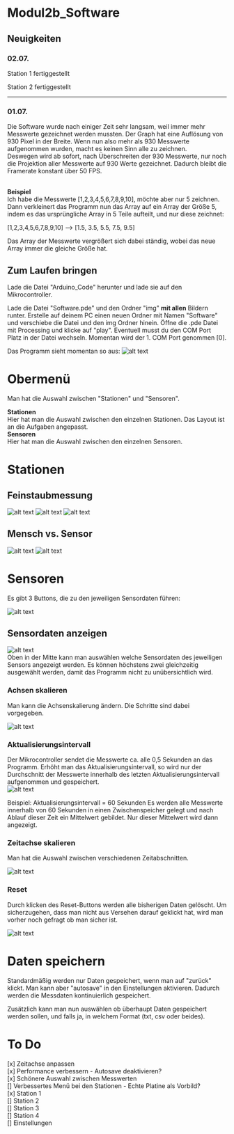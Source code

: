 # Modul2b_Software

## Neuigkeiten

### 02.07. <br>
Station 1 fertiggestellt <br>

Station 2 fertiggestellt


______


### 01.07. <br>
Die Software wurde nach einiger Zeit sehr langsam, weil immer mehr Messwerte gezeichnet werden mussten. Der Graph hat eine Auflösung von 930 Pixel in der Breite. Wenn nun also mehr als 930 Messwerte aufgenommen wurden, macht es keinen Sinn alle zu zeichnen.<br>
Deswegen wird ab sofort, nach Überschreiten der 930 Messwerte, nur noch die Projektion aller Messwerte auf 930 Werte gezeichnet. Dadurch bleibt die Framerate konstant über 50 FPS.

<br> <b>Beispiel</b><br>
Ich habe die Messwerte [1,2,3,4,5,6,7,8,9,10], möchte aber nur 5 zeichnen. Dann verkleinert das Programm nun das Array auf ein Array der Größe 5, indem es das ursprüngliche Array in 5 Teile aufteilt, und nur diese zeichnet:<br>

[1,2,3,4,5,6,7,8,9,10] --> [1.5, 3.5, 5.5, 7.5, 9.5] <br>

Das Array der Messwerte vergrößert sich dabei ständig, wobei das neue Array immer die gleiche Größe hat.

## Zum Laufen bringen

Lade die Datei "Arduino_Code" herunter und lade sie auf den Mikrocontroller.



Lade die Datei "Software.pde" und den Ordner "img" <b>mit allen</b> Bildern runter. Erstelle auf deinem PC einen neuen Ordner mit Namen "Software" und verschiebe die Datei und den img Ordner hinein.
Öffne die .pde Datei mit Processing und klicke auf "play". Eventuell musst du den COM Port Platz in der Datei wechseln. Momentan wird der 1. COM Port genommen [0].




Das Programm sieht momentan so aus:
![alt text](https://github.com/bassi23/Modul2b_Software/blob/master/Bild1.png)


# Obermenü

Man hat die Auswahl zwischen "Stationen" und "Sensoren".


<b>Stationen</b><br>
Hier hat man die Auswahl zwischen den einzelnen Stationen. Das Layout ist an die Aufgaben angepasst. 
<br>
<b>Sensoren</b><br>
Hier hat man die Auswahl zwischen den einzelnen Sensoren. 
<br>

# Stationen
## Feinstaubmessung
![alt text](https://github.com/bassi23/Modul2b_Software/blob/master/Feinstaub_1.png)
![alt text](https://github.com/bassi23/Modul2b_Software/blob/master/Feinstaub_3.png)
![alt text](https://github.com/bassi23/Modul2b_Software/blob/master/Feinstaub_4.png)

## Mensch vs. Sensor
![alt text](https://github.com/bassi23/Modul2b_Software/blob/master/MenschVsSensor_1.png)
![alt text](https://github.com/bassi23/Modul2b_Software/blob/master/MenschVsSensor_2.png)


# Sensoren

Es gibt 3 Buttons, die zu den jeweiligen Sensordaten führen:<br>

![alt text](https://github.com/bassi23/Modul2b_Software/blob/master/Bild2.png)


## Sensordaten anzeigen
![alt text](https://github.com/bassi23/Modul2b_Software/blob/master/Bild3.png)
<br>
Oben in der Mitte kann man auswählen welche Sensordaten des jeweiligen Sensors angezeigt werden. Es können höchstens zwei gleichzeitig ausgewählt werden, damit das Programm nicht zu unübersichtlich wird.

### Achsen skalieren

Man kann die Achsenskalierung ändern. Die Schritte sind dabei vorgegeben.<br>

![alt text](https://github.com/bassi23/Modul2b_Software/blob/master/Bild4.png)

### Aktualisierungsintervall

Der Mikrocontroller sendet die Messwerte ca. alle 0,5 Sekunden an das Programm. Erhöht man das Aktualisierungsintervall, so wird nur der Durchschnitt der Messwerte innerhalb des letzten Aktualisierungsintervall aufgenommen und gespeichert.<br>
![alt text](https://github.com/bassi23/Modul2b_Software/blob/master/Bild5.png)

Beispiel: Aktualisierungsintervall = 60 Sekunden
Es werden alle Messwerte innerhalb von 60 Sekunden in einen Zwischenspeicher gelegt und nach Ablauf dieser Zeit ein Mittelwert gebildet. Nur dieser Mittelwert wird dann angezeigt.

### Zeitachse skalieren

Man hat die Auswahl zwischen verschiedenen Zeitabschnitten.<br>

![alt text](https://github.com/bassi23/Modul2b_Software/blob/master/Bild6.png)


### Reset

Durch klicken des Reset-Buttons werden alle bisherigen Daten gelöscht. Um sicherzugehen, dass man nicht aus Versehen darauf geklickt hat, wird man vorher noch gefragt ob man sicher ist.<br>

![alt text](https://github.com/bassi23/Modul2b_Software/blob/master/Bild7.png)

# Daten speichern

Standardmäßig werden nur Daten gespeichert, wenn man auf "zurück" klickt. Man kann aber "autosave" in den Einstellungen aktivieren. Dadurch werden die Messdaten kontinuierlich gespeichert.

Zusätzlich kann man nun auswählen ob überhaupt Daten gespeichert werden sollen, und falls ja, in welchem Format (txt, csv oder beides).



# To Do
[x] Zeitachse anpassen<br>
[x] Performance verbessern - Autosave deaktivieren?<br>
[x] Schönere Auswahl zwischen Messwerten<br>
[] Verbessertes Menü bei den Stationen - Echte Platine als Vorbild?<br>
[x] Station 1<br>
[] Station 2<br>
[] Station 3<br>
[] Station 4<br>
[] Einstellungen<br>
